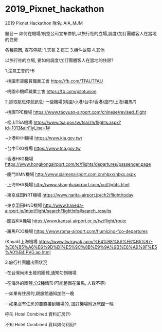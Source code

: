 # 2019_Pixnet_hackathon
2019 Pixnet Hackathon
隊名: AIA_MJM

題目一 如何在機場/航空公司宣布停航,以旅行社的立場,調度/加訂團體客人在當地的住房

各種原因, 宣布停航:
1.天氣
2.罷工
3.機件故障
4.其他

以旅行社的立場, 要如何調度/加訂團體客人在當地的住房?

1.注意工會的FB

-桃園市空服員職業工會 https://fb.com/TFAUTFAU

-桃園市機師職業工會 https://fb.com/pilotunion

2.抓取航班停航訊息: 一些機場(桃園/小港/台中/香港/廈門/上海/羅馬?)

-桃園TPE機場 https://www.taoyuan-airport.com/chinese/revised_flight

-松山TSA機場 https://www.tsa.gov.tw/tsa/zh/flights.aspx?id=1013&airFlyLine=1#

-小港KHH機場 https://www.kia.gov.tw/

-台中TXG機場 https://www.tca.gov.tw

-香港HKG機場 https://www.hongkongairport.com/tc/flights/departures/passenger.page

-廈門XMN機場 http://www.xiamenairport.com.cn/hbxx/hbxx.aspx

-上海SHA機場 http://www.shanghaiairport.com/cn/flights.html

-東京成田NRT機場 https://www.narita-airport.jp/ch2/flight/today

-東京羽田HND機場 http://www.haneda-airport.jp/inter/flight/searchFlightInfo#search_results

-關西KIA機場 https://www.kansai-airport.or.jp/tw/flight/route

-羅馬FCO機場 https://www.roma-airport.com/fiumicino-fco-departures

(Kayak)上海機場 https://www.tw.kayak.com/%E4%B8%8A%E6%B5%B7-%E6%B5%A6%E6%9D%B1%E5%9C%8B%E9%9A%9B%E6%A9%9F%E5%A0%B4.PVG.ap.html

3.旅行社團體出團狀況

-在台灣尚未出發的團體,通知勿到機場

-在海外的團體,分2種情形(可能整團在羅馬, 人數不等)

--如果有住房的,跟旅館通知加住一晚

--如果沒有住房的要直接到機場的, 加訂機場附近旅館一晚

呼叫 Hotel Combined 資料訂房(?)

不知 Hotel Combined 資料如何利用?
